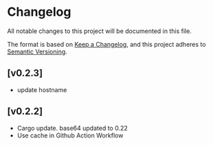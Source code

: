 # Changelog

All notable changes to this project will be documented in this file.

The format is based on [Keep a Changelog](https://keepachangelog.com/en/1.0.0/),
and this project adheres to [Semantic Versioning](https://semver.org/spec/v2.0.0.html).

## [v0.2.3]

- update hostname

## [v0.2.2]

- Cargo update. base64 updated to 0.22
- Use cache in Github Action Workflow

